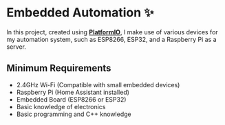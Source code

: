 # Embedded Automation ✨

In this project, created using **[PlatformIO](https://platformio.org/)**, I make use of various devices for my automation system, such as ESP8266, ESP32, and a Raspberry Pi as a server.

## Minimum Requirements

- 2.4GHz Wi-Fi (Compatible with small embedded devices)
- Raspberry Pi (Home Assistant installed)
- Embedded Board (ESP8266 or ESP32)
- Basic knowledge of electronics
- Basic programming and C++ knowledge